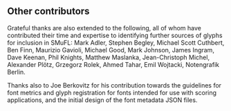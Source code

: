 Other contributors
------------------

Grateful thanks are also extended to the following, all of whom have
contributed their time and expertise to identifying further sources of
glyphs for inclusion in SMuFL: Mark Adler, Stephen Begley, Michael Scott
Cuthbert, Ben Finn, Maurizio Gavioli, Michael Good, Mark Johnson, James
Ingram, Dave Keenan, Phil Knights, Matthew Maslanka, Jean-Christoph Michel,
Alexander Plötz, Grzegorz Rolek, Ahmed Tahar, Emil Wojtacki, Notengrafik Berlin.

Thanks also to Joe Berkovitz for his contribution towards the guidelines
for font metrics and glyph registration for fonts intended for use with
scoring applications, and the initial design of the font metadata JSON
files.